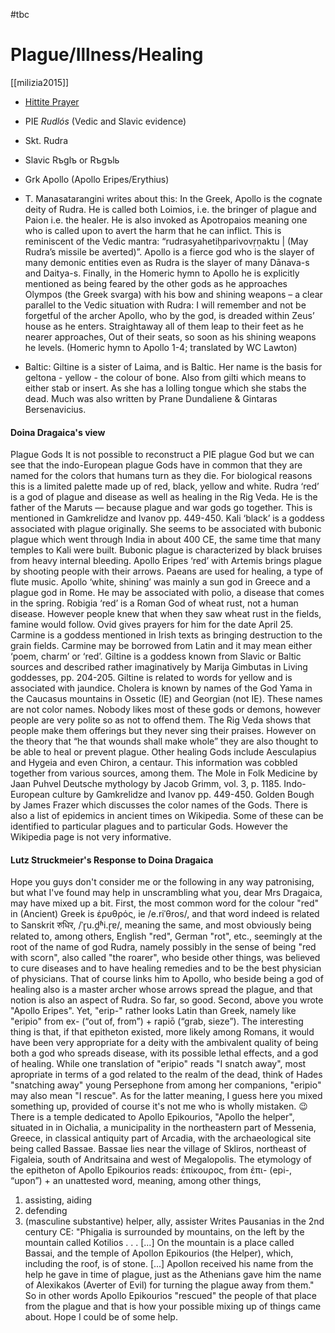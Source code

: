 #tbc
# Plague/Illness/Healing

[[milizia2015]]

- [Hittite Prayer](https://lrc.la.utexas.edu/eieol/hitol/80?fbclid=IwAR2vHBBgEqKPI0YA4C61XX5cu-umopVfu8gP-PfwWkiWc7CG5pmYzEUYuc4)


- PIE *Rudlós* (Vedic and Slavic evidence)
- Skt. Rudra 
- Slavic Rъglъ or Rъgъlь
- Grk Apollo (Apollo Eripes/Erythius)
- T. Manasatarangini writes about this: In the Greek, Apollo is the cognate deity of Rudra. He is called both  Loimios, i.e. the bringer of plague and Paion i.e. the healer. He is  also invoked as Apotropaios meaning one who is called upon to avert the  harm that he can inflict. This is reminiscent of the Vedic mantra:  “rudrasyahetiḥparivovṛṇaktu | (May Rudra’s missile be averted)”. Apollo is a fierce god who is the slayer of many demonic entities even  as Rudra is the slayer of many Dānava-s and Daitya-s. Finally, in the  Homeric hymn to Apollo he is explicitly mentioned as being feared by the  other gods as he approaches Olympos (the Greek svarga) with his bow and  shining weapons – a clear parallel to the Vedic situation with Rudra: I will remember and not be forgetful of the archer Apollo, who by the god, is dreaded within Zeus’ house as he enters. Straightaway all of them leap to their feet as he nearer approaches, Out of their seats, so soon as his shining weapons he levels. (Homeric hymn to Apollo 1-4; translated by WC Lawton)
- Baltic: Giltine is a sister of Laima, and is Baltic. Her name is the basis for geltona - yellow - the colour of bone. Also from gilti which means to either stab or insert. As she has a lolling tongue which she stabs the dead. Much was also written by Prane Dundaliene & Gintaras Bersenavicius.
#### Doina Dragaica's view
Plague Gods
It is not possible to reconstruct a PIE plague God but we can see that the indo-European plague Gods have in common that they are named for the colors that humans turn as they die. For biological reasons this is a limited palette made up of red, black, yellow and white.
Rudra ‘red’ is a god of plague and disease as well as healing in the Rig Veda. He is the father of the Maruts — because plague and war gods go together. This is mentioned in Gamkrelidze and Ivanov pp. 449-450.
Kali ‘black’ is a goddess associated with plague originally. She seems to be associated with bubonic plague which went through India in about 400 CE, the same time that many temples to Kali were built. Bubonic plague is characterized by black bruises from heavy internal bleeding.
Apollo Eripes ‘red’ with Artemis brings plague by shooting people with their arrows. Paeans are used for healing, a type of flute music. Apollo ‘white, shining’ was mainly a sun god in Greece and a plague god in Rome. He may be associated with polio, a disease that comes in the spring. 
Robigia ‘red’ is a Roman God of wheat rust, not a human disease. However people knew that when they saw wheat rust in the fields, famine would follow. Ovid gives prayers for him for the date April 25.
Carmine is a goddess mentioned in Irish texts as bringing destruction to the grain fields. Carmine may be borrowed from Latin and it may mean either ‘poem, charm’ or ‘red’. 
Giltine is a goddess known from Slavic or Baltic sources and described rather imaginatively by Marija Gimbutas in Living goddesses, pp. 204-205. Giltine is related to words for yellow and is associated with jaundice. 
Cholera is known by names of the God Yama in the Caucasus mountains in Ossetic (IE) and Georgian (not IE). These names are not color names.
Nobody likes most of these gods or demons, however people are very polite so as not to offend them. The Rig Veda shows that people make them offerings but they never sing their praises.
However on the theory that “he that wounds shall make whole” they are also thought to be able to heal or prevent plague. Other healing Gods include Aesculapius and Hygeia and even Chiron, a centaur.
This information was cobbled together from various sources, among them.
The Mole in Folk Medicine by Jaan Puhvel
Deutsche mythology by Jacob Grimm, vol. 3, p. 1185.
Indo-European culture by Gamkrelidze and Ivanov pp. 449-450.
Golden Bough by James Frazer which discusses the color names of the Gods.
There is also a list of epidemics in ancient times on Wikipedia. Some of these can be identified to particular plagues and to particular Gods. However the Wikipedia page is not very informative.


#### Lutz Struckmeier's Response to Doina Dragaica
Hope you guys don't consider me or the following in any way patronising, but what I've found may help in unscrambling what you, dear Mrs Dragaica, may have mixed up a bit.
First, the most common word for the colour "red" in (Ancient) Greek is ἐρυθρός, ie /e.riˈθros/, and that word indeed is related to Sanskrit रुधिर, /ˈɽu.d̪ʱi.ɽɐ/, meaning the same, and most obviously being related to, among others, English "red", German "rot", etc., seemingly at the root of the name of god Rudra, namely possibly in the sense of being "red with scorn", also called "the roarer", who beside other things, was believed to cure diseases and to have healing remedies and to be the best physician of physicians. That of course links him to Apollo, who beside being a god of healing also is a master archer whose arrows spread the plague, and that notion is also an aspect of Rudra. So far, so good.
Second, above you wrote "Apollo Eripes". Yet, "erip-" rather looks Latin than Greek, namely like "eripio" from ex- (“out of, from”) +‎ rapiō (“grab, sieze”). The interesting thing is that, if that epitheton existed, more likely among Romans, it would have been very appropriate for a deity with the ambivalent quality of being both a god who spreads disease, with its possible lethal effects, and a god of healing. While one translation of "eripio" reads "I snatch away", most apropriate in terms of a god related to the realm of the dead, think of Hades "snatching away" young Persephone from among her companions, "eripio" may also mean "I rescue".
As for the latter meaning, I guess here you mixed something up, provided of course it's not me who is wholly mistaken. 😉 There is a temple dedicated to Apollo Epikourios, "Apollo the helper", situated in in Oichalia, a municipality in the northeastern part of Messenia, Greece, in classical antiquity part of Arcadia, with the archaeological site being called Bassae. Bassae lies near the village of Skliros, northeast of Figaleia, south of Andritsaina and west of Megalopolis.
The etymology of the epitheton of Apollo Epikourios reads: ἐπίκουρος, from ἐπι- (epi-, “upon”) + an unattested word, meaning, among other things,
1. assisting, aiding
2. defending
3. (masculine substantive) helper, ally, assister
Writes Pausanias in the 2nd century CE: "Phigalia is surrounded by mountains, on the left by the mountain called Kotilios . . . [...] On the mountain is a place called Bassai, and the temple of Apollon Epikourios (the Helper), which, including the roof, is of stone. [...] Apollon received his name from the help he gave in time of plague, just as the Athenians gave him the name of Alexikakos (Averter of Evil) for turning the plague away from them."
So in other words Apollo Epikourios "rescued" the people of that place from the plague and that is how your possible mixing up of things came about.
Hope I could be of some help.
